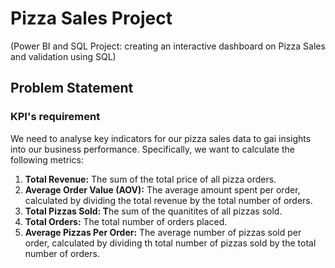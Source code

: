 # Pizza Sales Project
(Power BI and SQL Project: creating an interactive dashboard on Pizza Sales and validation using SQL)

## Problem Statement
### KPI's requirement
We need to analyse key indicators for our pizza sales data to gai insights into our business performance. Specifically, we want to calculate the following metrics:

1. **Total Revenue:** The sum of the total price of all pizza orders.
2. **Average Order Value (AOV):** The average amount spent per order, calculated by dividing the total revenue by the total number of orders.
3. **Total Pizzas Sold: T**he sum of the quanitites of all pizzas sold.
4. **Total Orders:** The total number of orders placed.
5. **Average Pizzas Per Order:** The average number of pizzas sold per order, calculated by dividing th total number of pizzas sold by the total number of orders.
